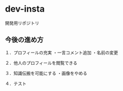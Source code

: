 # dev-insta
開発用リポジトリ

## 今後の進め方

１．プロフィールの充実
・一言コメント追加
・名前の変更

２．他人のプロフィールを閲覧できる

３．知識伝搬を可能にする
・画像をやめる

４．テスト

